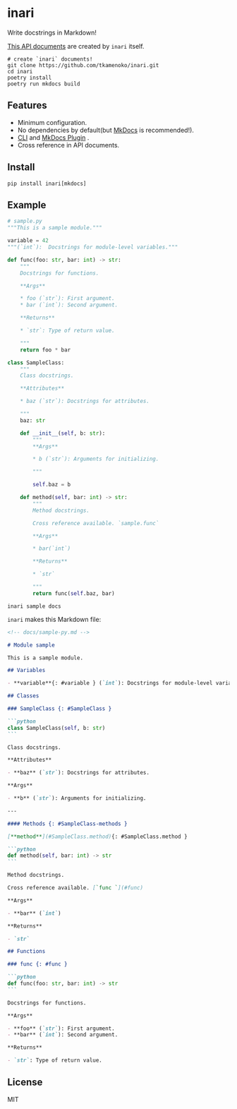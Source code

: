# inari

Write docstrings in Markdown!

[This API documents](./api) are created by `inari` itself.

```shell
# create `inari` documents!
git clone https://github.com/tkamenoko/inari.git
cd inari
poetry install
poetry run mkdocs build
```

## Features

- Minimum configuration.
- No dependencies by default(but [MkDocs](https://www.mkdocs.org/) is recommended!).
- [CLI](./getting-started#use-cli) and [MkDocs Plugin](./getting-started#use-mkdocs-plugin) .
- Cross reference in API documents.

## Install

```shell
pip install inari[mkdocs]
```

## Example

```python
# sample.py
"""This is a sample module."""

variable = 42
"""(`int`):  Docstrings for module-level variables."""

def func(foo: str, bar: int) -> str:
    """
    Docstrings for functions.

    **Args**

    * foo (`str`): First argument.
    * bar (`int`): Second argument.

    **Returns**

    * `str`: Type of return value.

    """
    return foo * bar

class SampleClass:
    """
    Class docstrings.

    **Attributes**

    * baz (`str`): Docstrings for attributes.

    """
    baz: str

    def __init__(self, b: str):
        """
        **Args**

        * b (`str`): Arguments for initializing.

        """

        self.baz = b

    def method(self, bar: int) -> str:
        """
        Method docstrings.

        Cross reference available. `sample.func`

        **Args**

        * bar(`int`)

        **Returns**

        * `str`

        """
        return func(self.baz, bar)

```

```shell
inari sample docs
```

`inari` makes this Markdown file:

````markdown
<!-- docs/sample-py.md -->

# Module sample

This is a sample module.

## Variables

- **variable**{: #variable } (`int`): Docstrings for module-level variables.

## Classes

### SampleClass {: #SampleClass }

```python
class SampleClass(self, b: str)
```

Class docstrings.

**Attributes**

- **baz** (`str`): Docstrings for attributes.

**Args**

- **b** (`str`): Arguments for initializing.

---

#### Methods {: #SampleClass-methods }

[**method**](#SampleClass.method){: #SampleClass.method }

```python
def method(self, bar: int) -> str
```

Method docstrings.

Cross reference available. [`func `](#func)

**Args**

- **bar** (`int`)

**Returns**

- `str`

## Functions

### func {: #func }

```python
def func(foo: str, bar: int) -> str
```

Docstrings for functions.

**Args**

- **foo** (`str`): First argument.
- **bar** (`int`): Second argument.

**Returns**

- `str`: Type of return value.
````

## License

MIT
